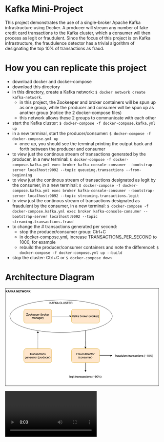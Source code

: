 # Kafka Mini-Project
This project demonstrates the use of a single-broker Apache Kafka infrastructure using Docker. A producer will stream any number of fake credit card transactions to the Kafka cluster, which a consumer will then process as legit or fraudulent. Since the focus of this project is on Kafka infrastructure, the fraudulence detector has a trivial algorithm of designating the top 10% of transactions as fraud.

# How you can replicate this project
* download docker and docker-compose
* download this directory
* in this directory, create a Kafka network: `$ docker network create kafka-network`.
    * in this project, the Zookeeper and broker containers will be spun up as one group, while the producer and consumer will be spun up as another group (notice the 2 docker-compose files)
    * this network allows these 2 groups to communicate with each other
* start the Kafka cluster: `$ docker-compose -f docker-compose.kafka.yml up`
* in a new terminal, start the producer/consumer: `$ docker-compose -f docker-compose.yml up`
    * once up, you should see the terminal printing the output back and forth between the producer and consumer
* to view just the continous stream of transactions generated by the producer, in a new terminal: `$ docker-compose -f docker-compose.kafka.yml exec broker kafka-console-consumer --bootstrap-server localhost:9092 --topic queueing.transactions --from-beginning`
* to view just the continous stream of transactions designated as legit by the consumer, in a new terminal: `$ docker-compose -f docker-compose.kafka.yml exec broker kafka-console-consumer --bootstrap-server localhost:9092 --topic streaming.transactions.legit`
* to view just the continous stream of transactions designated as fraudulent by the consumer, in a new terminal: `$ docker-compose -f docker-compose.kafka.yml exec broker kafka-console-consumer --bootstrap-server localhost:9092 --topic streaming.transactions.fraud`
* to change the # transactions generated per second:
    * stop the producer/consumer group: Ctrl+C
    * in docker-compose.yml, increase TRANSACTIONS_PER_SECOND to 1000, for example
    * rebuild the producer/consumer containers and note the difference!: `$ docker-compose -f docker-compose.yml up --build`
* stop the cluster: Ctrl+C or `$ docker-compose down`

# Architecture Diagram
![This is a alt text.](images/architecture-diagram.png "Architecture diagram.")

![](images/streaming-example.mp4)
